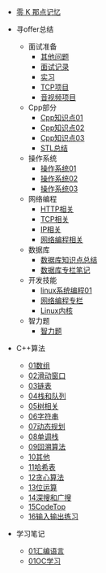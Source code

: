 * [零 K 那点记忆](/README.md)

* 寻offer总结
  * 面试准备  
    * [其他问题](/寻offer总结/我要进大厂/其他问题.md)
    * [面试记录](/寻offer总结/我要进大厂/面试记录.md)
    * [实习](/寻offer总结/我要进大厂/实习.md)
    * [TCP项目](/寻offer总结/我要进大厂/TCP项目.md)
    * [音视频项目](/寻offer总结/我要进大厂/音视频项目.md)
  * Cpp部分
    * [Cpp知识点01](/寻offer总结/Cpp基础/Cpp知识点01.md)
    * [Cpp知识点02](/寻offer总结/Cpp基础/Cpp知识点02.md)
    * [Cpp知识点03](/寻offer总结/Cpp基础/Cpp知识点03.md)
    * [STL总结](/寻offer总结/Cpp基础/STL总结.md)
  * 操作系统
    * [操作系统01](/寻offer总结/操作系统/操作系统01.md) 
    * [操作系统02](/寻offer总结/操作系统/操作系统02.md) 
    * [操作系统03](/寻offer总结/操作系统/操作系统03.md) 
  * 网络编程
    * [HTTP相关](/寻offer总结/计算机网络/HTTP相关.md) 
    * [TCP相关](/寻offer总结/计算机网络/TCP相关.md) 
    * [IP相关](/寻offer总结/计算机网络/IP相关.md) 
    * [网络编程相关](/寻offer总结/计算机网络/网络编程相关.md) 
  * 数据库
    * [数据库知识点总结](/寻offer总结/数据库/数据库知识点总结.md) 
    * [数据库专栏笔记](/寻offer总结/数据库/数据库专栏学习/数据库专栏笔记.md) 
  * 开发技能
    * [linux系统编程01](/寻offer总结/linux编程/Linux系统编程1.md)
    * [网络编程专栏](/寻offer总结/计算机网络/网络编程专栏学习/网络编程学习笔记.md)
    * [Linux内核](/寻offer总结/linux编程/Linux内核.md)
  * 智力题
    * [智力题](/寻offer总结/智力题/智力题01.md)

* C++算法
  * [01数组](/算法/我要进大厂/01数组.md)
  * [02滑动窗口](/算法/我要进大厂/02滑动窗口.md)
  * [03链表](/算法/我要进大厂/03链表.md)
  * [04栈和队列](/算法/我要进大厂/04栈和队列.md)
  * [05树相关](/算法/我要进大厂/05树相关.md)
  * [06字符串](/算法/我要进大厂/06字符串.md)
  * [07动态规划](/算法/我要进大厂/07动态规划.md)
  * [08单调栈](/算法/我要进大厂/08单调栈.md)
  * [09回溯算法](/算法/我要进大厂/09回溯算法.md)
  * [10其他](/算法/我要进大厂/10其他.md)
  * [11哈希表](/算法/我要进大厂/11哈希表.md)
  * [12贪心算法](/算法/我要进大厂/12贪心算法.md)
  * [13位运算](/算法/我要进大厂/13位运算.md)
  * [14深搜和广搜](/算法/我要进大厂/14深搜和广搜.md])
  * [15CodeTop](/算法/我要进大厂/15CodeTop.md)
  * [16输入输出练习](/算法/我要进大厂/16输入输出练习.md)

* 学习笔记
  * [01汇编语言](/学习笔记/01汇编语言.md)
  * [01OC学习](/学习笔记/01OC学习.md)




